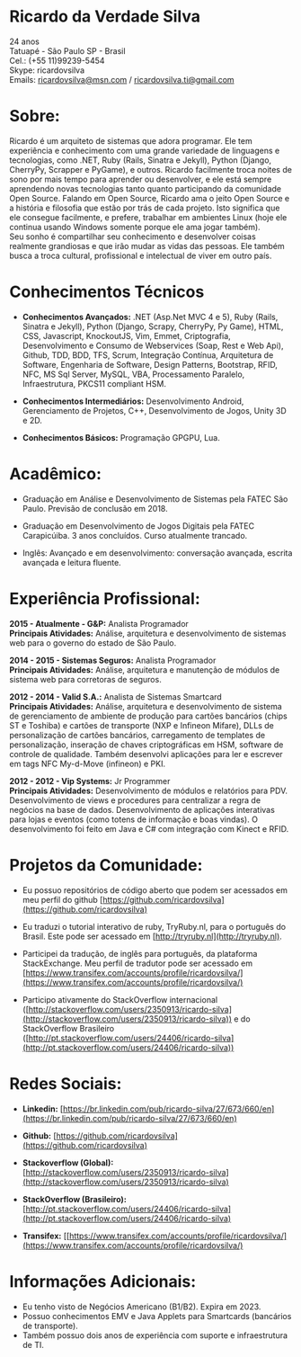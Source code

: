 # Ricardo da Verdade Silva

24 anos</br>
Tatuapé - São Paulo SP - Brasil</br>
Cel.: (+55 11)99239-5454</br>
Skype: ricardovsilva</br>
Emails: ricardovsilva@msn.com / ricardovsilva.ti@gmail.com

# Sobre:
Ricardo é um arquiteto de sistemas que adora programar. Ele tem experiência e conhecimento com uma grande variedade de linguagens e tecnologias, como .NET, Ruby (Rails, Sinatra e Jekyll), Python (Django, CherryPy, Scrapper e PyGame), e outros.
Ricardo facilmente troca noites de sono por mais tempo para aprender ou desenvolver, e ele está sempre aprendendo novas tecnologias tanto quanto participando da comunidade Open Source. Falando em Open Source, Ricardo ama o jeito Open Source e a história e filosofia que estão por trás de cada projeto. Isto significa que ele consegue facilmente, e prefere, trabalhar em ambientes Linux (hoje ele continua usando Windows somente porque ele ama jogar também).</br>
Seu sonho é compartilhar seu conhecimento e desenvolver coisas realmente grandiosas e que irão mudar as vidas das pessoas. Ele também busca a troca cultural, profissional e intelectual de viver em outro país.


# Conhecimentos Técnicos
- **Conhecimentos Avançados:** .NET (Asp.Net MVC 4 e 5), Ruby (Rails, Sinatra e Jekyll), Python (Django, Scrapy, CherryPy, Py Game), HTML, CSS, Javascript, KnockoutJS, Vim, Emmet, Criptografia, Desenvolvimento e Consumo de Webservices (Soap, Rest e Web Api), Github, TDD, BDD, TFS, Scrum, Integração Contínua, Arquitetura de Software, Engenharia de Software, Design Patterns, Bootstrap, RFID, NFC, MS Sql Server, MySQL, VBA, Processamento Paralelo, Infraestrutura, PKCS11 compliant HSM.

- **Conhecimentos Intermediários:** Desenvolvimento Android, Gerenciamento de Projetos, C++, Desenvolvimento de Jogos, Unity 3D e 2D.

- **Conhecimentos Básicos:** Programação GPGPU, Lua.

# Acadêmico:
- Graduação em Análise e Desenvolvimento de Sistemas pela FATEC São Paulo. Previsão de conclusão em 2018.

- Graduação em Desenvolvimento de Jogos Digitais pela FATEC Carapicúiba. 3 anos concluídos. Curso atualmente trancado.

- Inglês: Avançado e em desenvolvimento: conversação avançada, escrita avançada e leitura fluente.


# Experiência Profissional:

**2015 - Atualmente - G&P:** Analista Programador</br>
**Principais Atividades:** Análise, arquitetura e desenvolvimento de sistemas web para o governo do estado de São Paulo.

**2014 - 2015 - Sistemas Seguros:** Analista Programador </br>
**Principais Atividades:** Análise, arquitetura e manutenção de módulos de sistema web para corretoras de seguros.

**2012 - 2014 - Valid S.A.:** Analista de Sistemas Smartcard </br>
**Principais Atividades:** Análise, arquitetura e desenvolvimento de sistema de gerenciamento de ambiente de produção para cartões bancários (chips ST e Toshiba) e cartões de transporte (NXP e Infineon Mifare), DLLs de personalização de cartões bancários, carregamento de templates de personalização, inseração de chaves criptográficas em HSM, software de controle de qualidade. Também desenvolvi aplicações para ler e escrever em tags NFC My-d-Move (infineon) e PKI.

**2012 - 2012 - Vip Systems:** Jr Programmer</br>
**Principais Atividades:** Desenvolvimento de módulos e relatórios para PDV. Desenvolvimento de views e procedures para centralizar a regra de negócios na base de dados. Desenvolvimento de aplicações interativas para lojas e eventos (como totens de informação e boas vindas). O desenvolvimento foi feito em Java e C# com integração com Kinect e RFID.

# Projetos da Comunidade:
- Eu possuo repositórios de código aberto que podem ser acessados em meu perfil do github [https://github.com/ricardovsilva](https://github.com/ricardovsilva)

- Eu traduzi o tutorial interativo de ruby, TryRuby.nl, para o português do Brasil. Este pode ser acessado em [http://tryruby.nl](http://tryruby.nl).

- Participei da tradução, de inglês para português, da plataforma StackExchange. Meu perfil de tradutor pode ser acessado em [https://www.transifex.com/accounts/profile/ricardovsilva/](https://www.transifex.com/accounts/profile/ricardovsilva/)

- Participo ativamente do StackOverflow internacional ([http://stackoverflow.com/users/2350913/ricardo-silva](http://stackoverflow.com/users/2350913/ricardo-silva)) e do StackOverflow Brasileiro ([http://pt.stackoverflow.com/users/24406/ricardo-silva](http://pt.stackoverflow.com/users/24406/ricardo-silva))
 
# Redes Sociais:

- **Linkedin:** [https://br.linkedin.com/pub/ricardo-silva/27/673/660/en](https://br.linkedin.com/pub/ricardo-silva/27/673/660/en)

- **Github:** [https://github.com/ricardovsilva](https://github.com/ricardovsilva)

- **Stackoverflow (Global):** [http://stackoverflow.com/users/2350913/ricardo-silva](http://stackoverflow.com/users/2350913/ricardo-silva)

- **StackOverflow (Brasileiro):** [http://pt.stackoverflow.com/users/24406/ricardo-silva](http://pt.stackoverflow.com/users/24406/ricardo-silva)

- **Transifex:** [[https://www.transifex.com/accounts/profile/ricardovsilva/](https://www.transifex.com/accounts/profile/ricardovsilva/)


# Informações Adicionais:

- Eu tenho visto de Negócios Americano (B1/B2). Expira em 2023.
- Possuo conhecimentos EMV e Java Applets para Smartcards (bancários de transporte).
- Também possuo dois anos de experiência com suporte e infraestrutura de TI.
